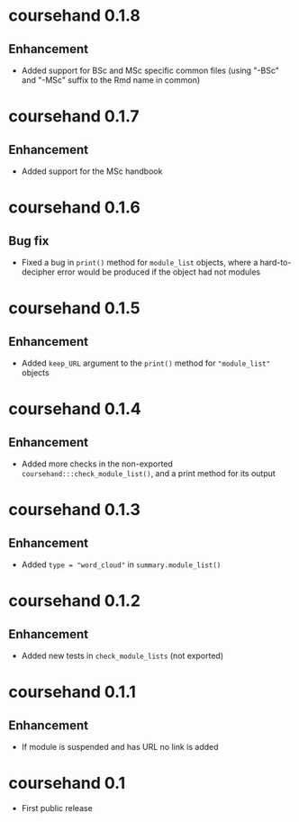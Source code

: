 # coursehand 0.1.8

## Enhancement

+ Added support for BSc and MSc specific common files (using "-BSc" and "-MSc" suffix to the Rmd name in common)

# coursehand 0.1.7

## Enhancement

+ Added support for the MSc handbook

# coursehand 0.1.6

## Bug fix

+ Fixed a bug in `print()` method for `module_list` objects, where a hard-to-decipher error would be produced if the object had not modules

# coursehand 0.1.5

## Enhancement

+ Added `keep_URL` argument to the `print()` method for `"module_list"` objects

# coursehand 0.1.4

## Enhancement

+ Added more checks in the non-exported `coursehand:::check_module_list()`, and a print method for its output


# coursehand 0.1.3

## Enhancement

+ Added `type = "word_cloud"` in `summary.module_list()`

# coursehand 0.1.2

## Enhancement
+ Added new tests in `check_module_lists` (not exported)

# coursehand 0.1.1

## Enhancement
* If module is suspended and has URL no link is added

# coursehand 0.1

* First public release
